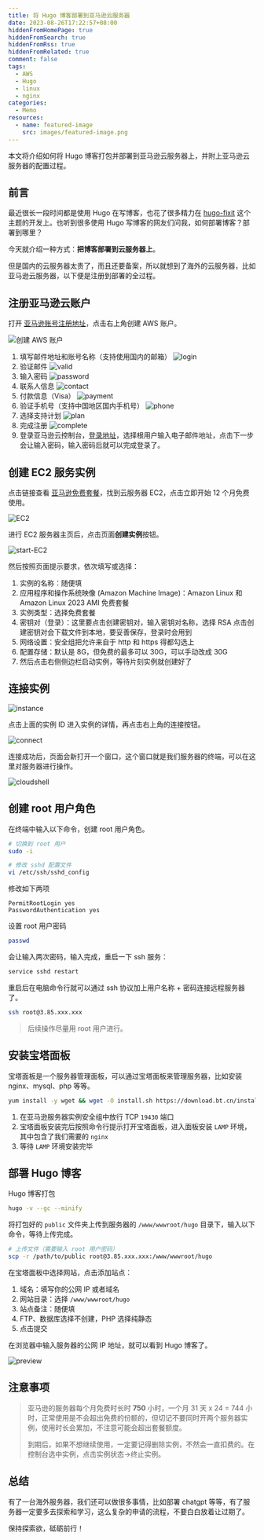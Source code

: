 ```yaml
---
title: 将 Hugo 博客部署到亚马逊云服务器
date: 2023-08-26T17:22:57+08:00
hiddenFromHomePage: true
hiddenFromSearch: true
hiddenFromRss: true
hiddenFromRelated: true
comment: false
tags:
  - AWS
  - Hugo
  - linux
  - nginx
categories:
  - Memo
resources:
  - name: featured-image
    src: images/featured-image.png
---
```


本文将介绍如何将 Hugo 博客打包并部署到亚马逊云服务器上，并附上亚马逊云服务器的配置过程。

## 前言

最近很长一段时间都是使用 Hugo 在写博客，也花了很多精力在 [hugo-fixit](https://github.com/hugo-fixit/FixIt) 这个主题的开发上。也听到很多使用 Hugo 写博客的网友们问我，如何部署博客？部署到哪里？

今天就介绍一种方式：**把博客部署到云服务器上**。

但是国内的云服务器太贵了，而且还要备案，所以就想到了海外的云服务器，比如亚马逊云服务器，以下便是注册到部署的全过程。

<!--more-->

## 注册亚马逊云账户

打开 [亚马逊账号注册地址](https://aws.amazon.com/cn/free/?sc_channel=seo&sc_campaign=blog0805)，点击右上角创建 AWS 账户。

![创建 AWS 账户](images/23_1693042834.png)

1. 填写邮件地址和账号名称（支持使用国内的邮箱）
   ![login](images/23_1693043425.png)
2. 验证邮件
   ![valid](images/23_1693043626.png)
3. 输入密码
   ![password](images/23_1693043910.png)
4. 联系人信息
   ![contact](images/23_1693044220.png)
5. 付款信息（Visa）
   ![payment](images/23_1693044537.png)
6. 验证手机号（支持中国地区国内手机号）
   ![phone](images/23_1693044806.png)
7. 选择支持计划
   ![plan](images/23_1693045029.png)
8. 完成注册
   ![complete](images/23_1693045100.png)
9. 登录亚马逊云控制台，[登录地址](https://console.aws.amazon.com/console/home)，选择根用户输入电子邮件地址，点击下一步会让输入密码，输入密码后就可以完成登录了。

## 创建 EC2 服务实例

点击链接查看 [亚马逊免费套餐](https://aws.amazon.com/cn/free/?sc_channel=seo&sc_campaign=blog0805)，找到云服务器 EC2，点击立即开始 12 个月免费使用。

![EC2](images/23_1693045572.png)

进行 EC2 服务器主页后，点击页面**创建实例**按钮。

![start-EC2](images/23_1693045780.png)

然后按照页面提示要求，依次填写或选择：

1. 实例的名称：随便填
2. 应用程序和操作系统映像 (Amazon Machine Image)：Amazon Linux 和 Amazon Linux 2023 AMI 免费套餐
3. 实例类型：选择免费套餐
4. 密钥对（登录）：这里要点击创建密钥对，输入密钥对名称，选择 RSA 点击创建密钥对会下载文件到本地，要妥善保存，登录时会用到
5. 网络设置：安全组把允许来自于 http 和 https 得都勾选上
6. 配置存储：默认是 8G，但免费的最多可以 30G，可以手动改成 30G
7. 然后点击右侧侧边栏启动实例，等待片刻实例就创建好了

## 连接实例

![instance](images/23_1693046630.png)

点击上面的实例 ID 进入实例的详情，再点击右上角的连接按钮。

![connect](images/23_1693046822.png)

连接成功后，页面会新打开一个窗口，这个窗口就是我们服务器的终端，可以在这里对服务器进行操作。

![cloudshell](images/23_1693046970.png)

## 创建 root 用户角色

在终端中输入以下命令，创建 root 用户角色。

```bash
# 切换到 root 用户
sudo -i

# 修改 sshd 配置文件
vi /etc/ssh/sshd_config
```

修改如下两项

```text
PermitRootLogin yes
PasswordAuthentication yes
```

设置 root 用户密码

```bash
passwd
```

会让输入两次密码，输入完成，重启一下 ssh 服务：

```bash
service sshd restart
```

重启后在电脑命令行就可以通过 ssh 协议加上用户名称 + 密码连接远程服务器了。

```bash
ssh root@3.85.xxx.xxx
```

> 后续操作尽量用 root 用户进行。

## 安装宝塔面板

宝塔面板是一个服务器管理面板，可以通过宝塔面板来管理服务器，比如安装 nginx、mysql、php 等等。

```bash
yum install -y wget && wget -O install.sh https://download.bt.cn/install/install_6.0.sh && sh install.sh ed8484bec
```

1. 在亚马逊服务器实例安全组中放行 TCP `19430` 端口
2. 宝塔面板安装完后按照命令行提示打开宝塔面板，进入面板安装 `LAMP` 环境，其中包含了我们需要的 `nginx`
3. 等待 `LAMP` 环境安装完毕

## 部署 Hugo 博客

Hugo 博客打包

```bash
hugo -v --gc --minify
```

将打包好的 `public` 文件夹上传到服务器的 `/www/wwwroot/hugo` 目录下，输入以下命令，等待上传完成。

```bash
# 上传文件（需要输入 root 用户密码）
scp -r /path/to/public root@3.85.xxx.xxx:/www/wwwroot/hugo
```

在宝塔面板中选择网站，点击添加站点：

1. 域名：填写你的公网 IP 或者域名
2. 网站目录：选择 `/www/wwwroot/hugo`
3. 站点备注：随便填
4. FTP、数据库选择不创建，PHP 选择纯静态
5. 点击提交

在浏览器中输入服务器的公网 IP 地址，就可以看到 Hugo 博客了。

![preview](images/23_1693050865.png)

## 注意事项

> 亚马逊的服务器每个月免费时长时 **750** 小时，一个月 31 天 x 24 = 744 小时，正常使用是不会超出免费的份额的，但切记不要同时开两个服务器实例，使用时长会累加，不注意可能会超出套餐额度。
>
> 到期后，如果不想继续使用，一定要记得删除实例，不然会一直扣费的。在控制台选中实例，点击实例状态->终止实例。

## 总结

有了一台海外服务器，我们还可以做很多事情，比如部署 chatgpt 等等，有了服务器一定要多去探索和学习，这么复杂的申请的流程，不要白白放着让过期了。

保持探索欲，砥砺前行！
